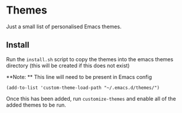 # Themes
Just a small list of personalised Emacs themes.

## Install

Run the `install.sh` script to copy the themes into the emacs themes directory (this will be created if this does not exist)

**Note: ** This line will need to be present in Emacs config
```
(add-to-list 'custom-theme-load-path "~/.emacs.d/themes/") 
```

Once this has been added, run `customize-themes` and enable all of the added themes to be run.


